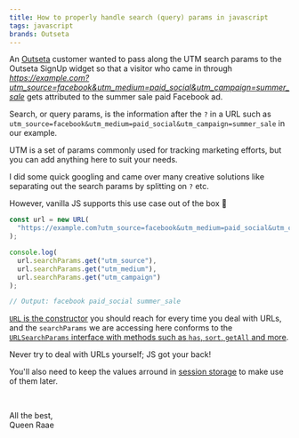 ```yaml
---
title: How to properly handle search (query) params in javascript
tags: javascript
brands: Outseta
---
```


An [Outseta](http://www.outseta.com?via=queen) customer wanted to pass along the UTM search params to the Outseta SignUp widget so that a visitor who came in through _https://example.com?utm_source=facebook&utm_medium=paid_social&utm_campaign=summer_sale_ gets attributed to the summer sale paid Facebook ad.

Search, or query params, is the information after the `?` in a URL such as `utm_source=facebook&utm_medium=paid_social&utm_campaign=summer_sale` in our example.

UTM is a set of params commonly used for tracking marketing efforts, but you can add anything here to suit your needs.

I did some quick googling and came over many creative solutions like separating out the search params by splitting on `?` etc.

However, vanilla JS supports this use case out of the box 🤯

```js
const url = new URL(
  "https://example.com?utm_source=facebook&utm_medium=paid_social&utm_campaign=summer_sale"
);

console.log(
  url.searchParams.get("utm_source"),
  url.searchParams.get("utm_medium"),
  url.searchParams.get("utm_campaign")
);

// Output: facebook paid_social summer_sale
```

[`URL` is the constructor](/emails/2022-05-10-new-url/) you should reach for every time you deal with URLs, and the `searchParams` we are accessing here conforms to the [`URLSearchParams` interface with methods such as `has`, `sort`, `getAll` and more](https://developer.mozilla.org/en-US/docs/Web/API/URLSearchParams).

Never try to deal with URLs yourself; JS got your back!

You'll also need to keep the values arround in [session storage](/emails/2023-05-11-session-storage/) to make use of them later.

&nbsp;

All the best,\
Queen Raae
